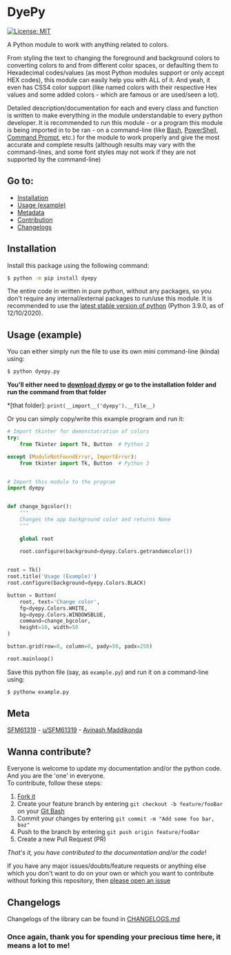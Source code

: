 # DyePy

[![License: MIT](https://img.shields.io/badge/License-MIT-yellow.svg)](https://opensource.org/licenses/MIT "MIT License")  

A Python module to work with anything related to colors.  
  
From styling the text to changing the foreground and background colors to converting colors to and from different color spaces, or defaulting them to Hexadecimal codes/values (as most Python modules support or only accept HEX codes), this module can easily help you with ALL of it. And yeah, it even has CSS4 color support (like named colors with their respective Hex values and some added colors - which are famous or are used/seen a lot).  
  
Detailed description/documentation for each and every class and function is written to make everything in the module understandable to every python developer. It is recommended to run this module - or a program this module is being imported in to be ran - on a command-line (like [Bash](http://ftp.gnu.org/gnu/bash/bash-5.0.tar.gz "Bourne Again SHell (BASH)"), [PowerShell](https://github.com/PowerShell/PowerShell/releases "Windows PowerShell 7"), [Command Prompt](https://www.google.com/url?sa=t&rct=j&q=&esrc=s&source=web&cd=&cad=rja&uact=8&ved=2ahUKEwjDyuXTzIbqAhWzQjABHbOABRMQFjANegQIAhAB&url=https%3A%2F%2Fen.wikipedia.org%2Fwiki%2FCmd.exe&usg=AOvVaw20rJophR24-G5GxhuDu-nd "Command Prompt"), etc.) for the module to work properly and give the most accurate and complete results (although results may vary with the command-lines, and some font styles may not work if they are not supported by the command-line)  
  
## Go to:

 - [Installation](#installation "Installation")  
 - [Usage (example)](#usage-example "Usage")
 - [Metadata](#meta "Meta")
 - [Contribution](#wanna-contribute "Contribute")
 - [Changelogs](#changelogs "Changelogs")
  
## Installation

Install this package using the following command:  
```bash
$ python -m pip install dyepy
```  

The entire code in written in pure python, without any packages, so you don't require any internal/external packages to run/use this module.
It is recommended to use the [latest stable version of python](https://www.python.org/ftp/python/3.9.0/python-3.9.0.exe "Click to download") (Python 3.9.0, as of 12/10/2020).  
  
## Usage (example)

You can either simply run the file to use its own mini command-line (kinda) using:
```bash
$ python dyepy.py
```  

__You'll either need to [download dyepy](https://github.com/SFM61319/DyePy/archive/master.zip) or go to the installation folder and run the command from that folder__  

*[that folder]: `print(__import__('dyepy').__file__)`
  
Or you can simply copy/write this example program and run it:  

```python
# Import tkinter for demonstatration of colors
try:
    from Tkinter import Tk, Button  # Python 2

except (ModuleNotFoundError, ImportError):
    from tkinter import Tk, Button  # Python 3


# Import this module to the program
import dyepy


def change_bgcolor():
    """
    Changes the app background color and returns None
    """
    
    global root
    
    root.configure(background=dyepy.Colors.getrandomcolor())


root = Tk()
root.title('Usage (Example)')
root.configure(background=dyepy.Colors.BLACK)

button = Button(
    root, text='Change color',
    fg=dyepy.Colors.WHITE,
    bg=dyepy.Colors.WINDOWSBLUE,
    command=change_bgcolor,
    height=10, width=50
)

button.grid(row=0, column=0, pady=50, padx=250)

root.mainloop()
```  

Save this python file (say, as `example.py`) and run it on a command-line using:  
```bash
$ pythonw example.py
```  
  
## Meta

[SFM61319](https://github.com/SFM61319 "My GitHub") - [u/SFM61319](https://www.reddit.com/user/SFM61319 "Yes, I'm a Redditor") - [Avinash Maddikonda](mailto:svasssakavi@gmail.com "Send a mail")  
  
## Wanna contribute?

Everyone is welcome to update my documentation and/or the python code. And you are the 'one' in everyone.  
To contribute, follow these steps:  
 1. [Fork it](https://github.com/SFM61319/dyepy/fork "Click to fork!")  
 2. Create your feature branch by entering `git checkout -b feature/fooBar` on your [Git Bash](https://git-scm.com/download/win "Click to download")  
 3. Commit your changes by entering `git commit -m "Add some foo bar, baz"`  
 4. Push to the branch by entering `git push origin feature/fooBar`  
 5. Create a new Pull Request (PR)  
  
*That's it, you have contributed to the documentation and/or the code!*  
  
If you have any major issues/doubts/feature requests or anything else which you don't want to do on your own or which you want to contribute without forking this repository, then [please open an issue](https://github.com/SFM61319/dyepy/issues/new/choose "Open issue")  
  
## Changelogs

Changelogs of the library can be found in [CHANGELOGS.md](https://github.com/SFM61319/DyePy/blob/master/CHANGELOG.md "CHANGELOGS")  
  
### Once again, thank you for spending your precious time here, it means a lot to me!
